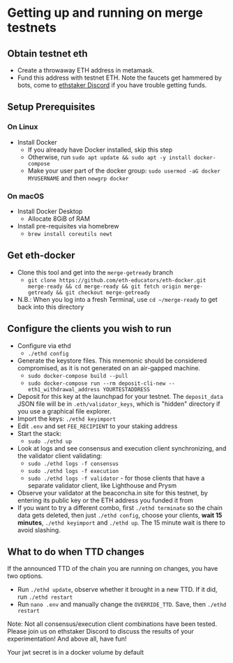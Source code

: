 # Getting up and running on merge testnets

## Obtain testnet eth
- Create a throwaway ETH address in metamask.
- Fund this address with testnet ETH. Note the faucets get hammered by bots, come to [ethstaker Discord](https://discord.io/ethstaker) if you have trouble
  getting funds.

## Setup Prerequisites
### On Linux
- Install Docker
  - If you already have Docker installed, skip this step
  - Otherwise, run `sudo apt update && sudo apt -y install docker-compose`
  - Make your user part of the docker group: `sudo usermod -aG docker MYUSERNAME` and then `newgrp docker`

### On macOS
- Install Docker Desktop
  - Allocate 8GiB of RAM
- Install pre-requisites via homebrew
  - `brew install coreutils newt`

## Get eth-docker
- Clone this tool and get into the `merge-getready` branch
  - `git clone https://github.com/eth-educators/eth-docker.git merge-ready && cd merge-ready && git fetch origin merge-getready && git checkout merge-getready`
- N.B.: When you log into a fresh Terminal, use `cd ~/merge-ready` to get back into this directory

## Configure the clients you wish to run
- Configure via ethd
  - `./ethd config`
- Generate the keystore files. This mnemonic should be considered compromised, as it is not generated on an air-gapped
machine.
  - `sudo docker-compose build --pull`
  - `sudo docker-compose run --rm deposit-cli-new --eth1_withdrawal_address YOURTESTADDRESS`
- Deposit for this key at the launchpad for your testnet. The `deposit_data` JSON file will be in `.eth/validator_keys`,
 which is "hidden" directory if you use a graphical file explorer.
- Import the keys: `./ethd keyimport`
- Edit `.env` and set `FEE_RECIPIENT` to your staking address
- Start the stack:
  - `sudo ./ethd up`
- Look at logs and see consensus and execution client synchronizing, and the validator client validating:
  - `sudo ./ethd logs -f consensus`
  - `sudo ./ethd logs -f execution`
  - `sudo ./ethd logs -f validator` - for those clients that have a separate validator client, like Lighthouse and Prysm
- Observe your validator at the beaconcha.in site for this testnet, by entering its public key or the ETH address you funded it from
- If you want to try a different combo, first `./ethd terminate` so the chain data gets deleted, then just `./ethd config`, choose your clients,
  **wait 15 minutes**, `./ethd keyimport` and `./ethd up`. The 15 minute wait is there to avoid slashing.

## What to do when TTD changes

If the announced TTD of the chain you are running on changes, you have two options.
- Run `./ethd update`, observe whether it brought in a new TTD. If it did, run `./ethd restart`
- Run `nano .env` and manually change the `OVERRIDE_TTD`. Save, then `./ethd restart`

Note: Not all consensus/execution client combinations have been tested. Please join us on ethstaker Discord to discuss the results of your experimentation!
And above all, have fun!

Your jwt secret is in a docker volume by default
